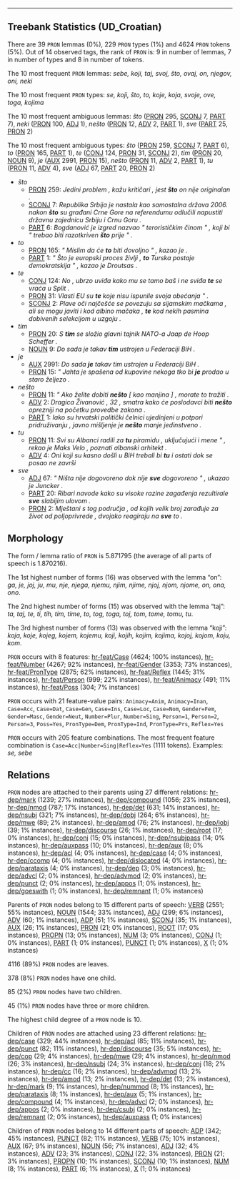 

--------------------------------------------------------------------------------

## Treebank Statistics (UD_Croatian)

There are 39 `PRON` lemmas (0%), 229 `PRON` types (1%) and 4624 `PRON` tokens (5%).
Out of 14 observed tags, the rank of `PRON` is: 9 in number of lemmas, 7 in number of types and 8 in number of tokens.

The 10 most frequent `PRON` lemmas: <em>sebe, koji, taj, svoj, što, ovaj, on, njegov, oni, neki</em>

The 10 most frequent `PRON` types:  <em>se, koji, što, to, koje, koja, svoje, ove, toga, kojima</em>

The 10 most frequent ambiguous lemmas: <em>što</em> ([PRON]() 295, [SCONJ]() 7, [PART]() 7), <em>neki</em> ([PRON]() 100, [ADJ]() 1), <em>nešto</em> ([PRON]() 12, [ADV]() 2, [PART]() 1), <em>sve</em> ([PART]() 25, [PRON]() 2)

The 10 most frequent ambiguous types:  <em>što</em> ([PRON]() 259, [SCONJ]() 7, [PART]() 6), <em>to</em> ([PRON]() 165, [PART]() 1), <em>te</em> ([CONJ]() 124, [PRON]() 31, [SCONJ]() 2), <em>tim</em> ([PRON]() 20, [NOUN]() 9), <em>je</em> ([AUX]() 2991, [PRON]() 15), <em>nešto</em> ([PRON]() 11, [ADV]() 2, [PART]() 1), <em>tu</em> ([PRON]() 11, [ADV]() 4), <em>sve</em> ([ADJ]() 67, [PART]() 20, [PRON]() 2)


* <em>što</em>
  * [PRON]() 259: <em>Jedini problem , kažu kritičari , jest <b>što</b> on nije originalan .</em>
  * [SCONJ]() 7: <em>Republika Srbija je nastala kao samostalna država 2006. nakon <b>što</b> su građani Crne Gore na referendumu odlučili napustiti državnu zajednicu Srbiju i Crnu Goru .</em>
  * [PART]() 6: <em>Bogdanović je izgred nazvao " terorističkim činom " , koji bi " trebao biti razotkriven <b>što</b> prije " .</em>
* <em>to</em>
  * [PRON]() 165: <em>" Mislim da će <b>to</b> biti dovoljno " , kazao je .</em>
  * [PART]() 1: <em>" Što je europski proces življi , <b>to</b> Turska postaje demokratskija " , kazao je Droutsas .</em>
* <em>te</em>
  * [CONJ]() 124: <em>No , ubrzo uviđa kako mu se tamo baš i ne sviđa <b>te</b> se vraća u Split .</em>
  * [PRON]() 31: <em>Vlasti EU su <b>te</b> koje nisu ispunile svoja obećanja " .</em>
  * [SCONJ]() 2: <em>Plave oči najčešće se povezuju sa sijamskim mačkama , ali se mogu javiti i kod albino mačaka , <b>te</b> kod nekih pasmina dobivenih selekcijom u uzgoju .</em>
* <em>tim</em>
  * [PRON]() 20: <em>S <b>tim</b> se složio glavni tajnik NATO-a Jaap de Hoop Scheffer .</em>
  * [NOUN]() 9: <em>Do sada je takav <b>tim</b> ustrojen u Federaciji BiH .</em>
* <em>je</em>
  * [AUX]() 2991: <em>Do sada <b>je</b> takav tim ustrojen u Federaciji BiH .</em>
  * [PRON]() 15: <em>" Jahta je spašena od kupovine nekoga tko bi <b>je</b> prodao u staro željezo .</em>
* <em>nešto</em>
  * [PRON]() 11: <em>" Ako želite dobiti <b>nešto</b> [ kao manjina ] , morate to tražiti .</em>
  * [ADV]() 2: <em>Dragica Živanović , 32 , smatra kako će poslodavci biti <b>nešto</b> oprezniji na početku provedbe zakona .</em>
  * [PART]() 1: <em>Iako su hrvatski politički čelnici ujedinjeni u potpori pridruživanju , javno mišljenje je <b>nešto</b> manje jedinstveno .</em>
* <em>tu</em>
  * [PRON]() 11: <em>Svi su Albanci radili za <b>tu</b> piramidu , uključujući i mene " , rekao je Maks Velo , poznati albanski arhitekt .</em>
  * [ADV]() 4: <em>Oni koji su kasno došli u BiH trebali bi <b>tu</b> i ostati dok se posao ne završi</em>
* <em>sve</em>
  * [ADJ]() 67: <em>" Ništa nije dogovoreno dok nije <b>sve</b> dogovoreno " , ukazao je Juncker .</em>
  * [PART]() 20: <em>Ribari navode kako su visoke razine zagađenja rezultirale <b>sve</b> slabijim ulovom .</em>
  * [PRON]() 2: <em>Mještani s tog područja , od kojih velik broj zarađuje za život od poljoprivrede , dvojako reagiraju na <b>sve</b> to .</em>

## Morphology

The form / lemma ratio of `PRON` is 5.871795 (the average of all parts of speech is 1.870216).

The 1st highest number of forms (16) was observed with the lemma “on”: <em>ga, je, joj, ju, mu, nje, njega, njemu, njim, njime, njoj, njom, njome, on, ona, ono</em>.

The 2nd highest number of forms (15) was observed with the lemma “taj”: <em>ta, taj, te, ti, tih, tim, time, to, tog, toga, toj, tom, tome, tomu, tu</em>.

The 3rd highest number of forms (13) was observed with the lemma “koji”: <em>koja, koje, kojeg, kojem, kojemu, koji, kojih, kojim, kojima, kojoj, kojom, koju, kom</em>.

`PRON` occurs with 8 features: [hr-feat/Case]() (4624; 100% instances), [hr-feat/Number]() (4267; 92% instances), [hr-feat/Gender]() (3353; 73% instances), [hr-feat/PronType]() (2875; 62% instances), [hr-feat/Reflex]() (1445; 31% instances), [hr-feat/Person]() (999; 22% instances), [hr-feat/Animacy]() (491; 11% instances), [hr-feat/Poss]() (304; 7% instances)

`PRON` occurs with 21 feature-value pairs: `Animacy=Anim`, `Animacy=Inan`, `Case=Acc`, `Case=Dat`, `Case=Gen`, `Case=Ins`, `Case=Loc`, `Case=Nom`, `Gender=Fem`, `Gender=Masc`, `Gender=Neut`, `Number=Plur`, `Number=Sing`, `Person=1`, `Person=2`, `Person=3`, `Poss=Yes`, `PronType=Dem`, `PronType=Ind`, `PronType=Prs`, `Reflex=Yes`

`PRON` occurs with 205 feature combinations.
The most frequent feature combination is `Case=Acc|Number=Sing|Reflex=Yes` (1111 tokens).
Examples: <em>se, sebe</em>


## Relations

`PRON` nodes are attached to their parents using 27 different relations: [hr-dep/mark]() (1239; 27% instances), [hr-dep/compound]() (1056; 23% instances), [hr-dep/nmod]() (787; 17% instances), [hr-dep/det]() (631; 14% instances), [hr-dep/nsubj]() (321; 7% instances), [hr-dep/dobj]() (264; 6% instances), [hr-dep/mwe]() (89; 2% instances), [hr-dep/amod]() (76; 2% instances), [hr-dep/iobj]() (39; 1% instances), [hr-dep/discourse]() (26; 1% instances), [hr-dep/root]() (17; 0% instances), [hr-dep/conj]() (15; 0% instances), [hr-dep/nsubjpass]() (14; 0% instances), [hr-dep/auxpass]() (10; 0% instances), [hr-dep/aux]() (8; 0% instances), [hr-dep/acl]() (4; 0% instances), [hr-dep/case]() (4; 0% instances), [hr-dep/ccomp]() (4; 0% instances), [hr-dep/dislocated]() (4; 0% instances), [hr-dep/parataxis]() (4; 0% instances), [hr-dep/dep]() (3; 0% instances), [hr-dep/advcl]() (2; 0% instances), [hr-dep/advmod]() (2; 0% instances), [hr-dep/punct]() (2; 0% instances), [hr-dep/appos]() (1; 0% instances), [hr-dep/goeswith]() (1; 0% instances), [hr-dep/remnant]() (1; 0% instances)

Parents of `PRON` nodes belong to 15 different parts of speech: [VERB]() (2551; 55% instances), [NOUN]() (1544; 33% instances), [ADJ]() (299; 6% instances), [ADV]() (60; 1% instances), [ADP]() (51; 1% instances), [SCONJ]() (35; 1% instances), [AUX]() (26; 1% instances), [PRON]() (21; 0% instances), [ROOT]() (17; 0% instances), [PROPN]() (13; 0% instances), [NUM]() (3; 0% instances), [CONJ]() (1; 0% instances), [PART]() (1; 0% instances), [PUNCT]() (1; 0% instances), [X]() (1; 0% instances)

4116 (89%) `PRON` nodes are leaves.

378 (8%) `PRON` nodes have one child.

85 (2%) `PRON` nodes have two children.

45 (1%) `PRON` nodes have three or more children.

The highest child degree of a `PRON` node is 10.

Children of `PRON` nodes are attached using 23 different relations: [hr-dep/case]() (329; 44% instances), [hr-dep/acl]() (85; 11% instances), [hr-dep/punct]() (82; 11% instances), [hr-dep/discourse]() (35; 5% instances), [hr-dep/cop]() (29; 4% instances), [hr-dep/mwe]() (29; 4% instances), [hr-dep/nmod]() (26; 3% instances), [hr-dep/nsubj]() (24; 3% instances), [hr-dep/conj]() (18; 2% instances), [hr-dep/cc]() (16; 2% instances), [hr-dep/advmod]() (13; 2% instances), [hr-dep/amod]() (13; 2% instances), [hr-dep/det]() (13; 2% instances), [hr-dep/mark]() (9; 1% instances), [hr-dep/nummod]() (8; 1% instances), [hr-dep/parataxis]() (8; 1% instances), [hr-dep/aux]() (5; 1% instances), [hr-dep/compound]() (4; 1% instances), [hr-dep/advcl]() (2; 0% instances), [hr-dep/appos]() (2; 0% instances), [hr-dep/csubj]() (2; 0% instances), [hr-dep/remnant]() (2; 0% instances), [hr-dep/auxpass]() (1; 0% instances)

Children of `PRON` nodes belong to 14 different parts of speech: [ADP]() (342; 45% instances), [PUNCT]() (82; 11% instances), [VERB]() (75; 10% instances), [AUX]() (67; 9% instances), [NOUN]() (56; 7% instances), [ADJ]() (32; 4% instances), [ADV]() (23; 3% instances), [CONJ]() (22; 3% instances), [PRON]() (21; 3% instances), [PROPN]() (10; 1% instances), [SCONJ]() (10; 1% instances), [NUM]() (8; 1% instances), [PART]() (6; 1% instances), [X]() (1; 0% instances)

